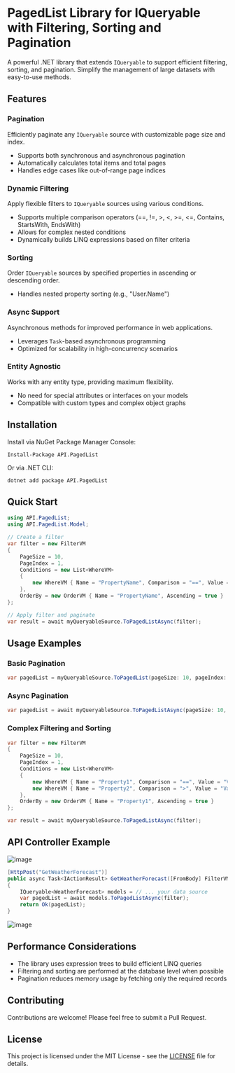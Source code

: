 
# PagedList Library for IQueryable with Filtering, Sorting and Pagination

A powerful .NET library that extends `IQueryable` to support efficient filtering, sorting, and pagination. Simplify the management of large datasets with easy-to-use methods.

## Features

### Pagination
Efficiently paginate any `IQueryable` source with customizable page size and index.
- Supports both synchronous and asynchronous pagination
- Automatically calculates total items and total pages
- Handles edge cases like out-of-range page indices

### Dynamic Filtering
Apply flexible filters to `IQueryable` sources using various conditions.
- Supports multiple comparison operators (==, !=, >, <, >=, <=, Contains, StartsWith, EndsWith)
- Allows for complex nested conditions
- Dynamically builds LINQ expressions based on filter criteria

### Sorting
Order `IQueryable` sources by specified properties in ascending or descending order.

- Handles nested property sorting (e.g., "User.Name")

### Async Support
Asynchronous methods for improved performance in web applications.
- Leverages `Task`-based asynchronous programming
- Optimized for scalability in high-concurrency scenarios

### Entity Agnostic
Works with any entity type, providing maximum flexibility.
- No need for special attributes or interfaces on your models
- Compatible with custom types and complex object graphs

## Installation

Install via NuGet Package Manager Console:

```shell
Install-Package API.PagedList
```

Or via .NET CLI:

```shell
dotnet add package API.PagedList
```

## Quick Start

```csharp
using API.PagedList;
using API.PagedList.Model;

// Create a filter
var filter = new FilterVM
{
    PageSize = 10,
    PageIndex = 1,
    Conditions = new List<WhereVM>
    {
        new WhereVM { Name = "PropertyName", Comparison = "==", Value = "Value" }
    },
    OrderBy = new OrderVM { Name = "PropertyName", Ascending = true }
};

// Apply filter and paginate
var result = await myQueryableSource.ToPagedListAsync(filter);
```

## Usage Examples

### Basic Pagination

```csharp
var pagedList = myQueryableSource.ToPagedList(pageSize: 10, pageIndex: 1);
```

### Async Pagination

```csharp
var pagedList = await myQueryableSource.ToPagedListAsync(pageSize: 10, pageIndex: 1);
```

### Complex Filtering and Sorting

```csharp
var filter = new FilterVM
{
    PageSize = 10,
    PageIndex = 1,
    Conditions = new List<WhereVM>
    {
        new WhereVM { Name = "Property1", Comparison = "==", Value = "Value1" },
        new WhereVM { Name = "Property2", Comparison = ">", Value = "Value2" }
    },
    OrderBy = new OrderVM { Name = "Property1", Ascending = true }
};

var result = await myQueryableSource.ToPagedListAsync(filter);
```

## API Controller Example
![image](https://drive.google.com/uc?export=view&id=1YbkGPhVsnZlIcVVFcJemyX5p55yori0p)
```csharp
[HttpPost("GetWeatherForecast")]
public async Task<IActionResult> GetWeatherForecast([FromBody] FilterVM filter)
{
    IQueryable<WeatherForecast> models = // ... your data source
    var pagedList = await models.ToPagedListAsync(filter);
    return Ok(pagedList);
}
```

![image](https://drive.google.com/uc?export=view&id=1E-2xCbVXs4BmokoLFW3wqumRMOJXu6wX)

## Performance Considerations

- The library uses expression trees to build efficient LINQ queries
- Filtering and sorting are performed at the database level when possible
- Pagination reduces memory usage by fetching only the required records

## Contributing

Contributions are welcome! Please feel free to submit a Pull Request.

## License

This project is licensed under the MIT License - see the [LICENSE](LICENSE) file for details.
